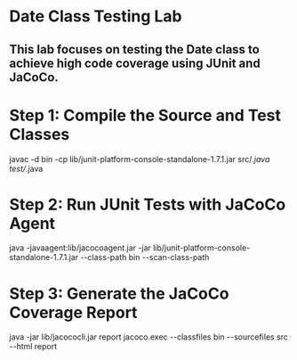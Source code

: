# Date Class Testing Lab
## This lab focuses on testing the Date class to achieve high code coverage using JUnit and JaCoCo.


# Step 1: Compile the Source and Test Classes
javac -d bin -cp lib/junit-platform-console-standalone-1.7.1.jar src/*.java test/*.java

# Step 2: Run JUnit Tests with JaCoCo Agent
java -javaagent:lib/jacocoagent.jar -jar lib/junit-platform-console-standalone-1.7.1.jar --class-path bin --scan-class-path

# Step 3: Generate the JaCoCo Coverage Report
java -jar lib/jacococli.jar report jacoco.exec --classfiles bin --sourcefiles src --html report

